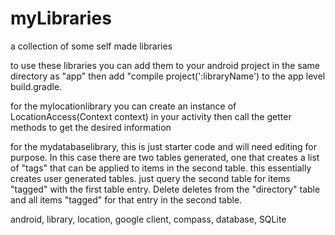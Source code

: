 # myLibraries
a collection of some self made libraries

to use these libraries you can add them to your android project in the same directory as "app" 
then add "compile project(':libraryName') to the app level build.gradle.

for the mylocationlibrary you can create an instance of LocationAccess(Context context) in your activity then call the 
getter methods to get the desired information

for the mydatabaselibrary, this is just starter code and will need editing for purpose. In this case there 
are two tables generated, one that creates a list of "tags" that can be applied to 
items in the second table. this essentially creates user generated tables. just query the second table for 
items "tagged" with the first table entry. Delete deletes from the "directory" table and all items
"tagged" for that entry in the second table. 

android, library, location, google client, compass, database, SQLite
